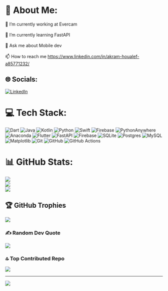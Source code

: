 # 💫 About Me:
🔭 I’m currently working at Evercam<br><br>🌱 I’m currently learning FastAPI<br><br>💬 Ask me about Mobile dev<br><br>📫 How to reach me https://www.linkedin.com/in/akram-houalef-a85771232/


## 🌐 Socials:
[![LinkedIn](https://img.shields.io/badge/LinkedIn-%230077B5.svg?logo=linkedin&logoColor=white)](https://www.linkedin.com/in/akram-houalef-a85771232/) 

# 💻 Tech Stack:
![Dart](https://img.shields.io/badge/dart-%230175C2.svg?style=for-the-badge&logo=dart&logoColor=white) ![Java](https://img.shields.io/badge/java-%23ED8B00.svg?style=for-the-badge&logo=openjdk&logoColor=white) ![Kotlin](https://img.shields.io/badge/kotlin-%237F52FF.svg?style=for-the-badge&logo=kotlin&logoColor=white) ![Python](https://img.shields.io/badge/python-3670A0?style=for-the-badge&logo=python&logoColor=ffdd54) ![Swift](https://img.shields.io/badge/swift-F54A2A?style=for-the-badge&logo=swift&logoColor=white) ![Firebase](https://img.shields.io/badge/firebase-%23039BE5.svg?style=for-the-badge&logo=firebase) ![PythonAnywhere](https://img.shields.io/badge/pythonanywhere-%232F9FD7.svg?style=for-the-badge&logo=pythonanywhere&logoColor=151515) ![Anaconda](https://img.shields.io/badge/Anaconda-%2344A833.svg?style=for-the-badge&logo=anaconda&logoColor=white) ![Flutter](https://img.shields.io/badge/Flutter-%2302569B.svg?style=for-the-badge&logo=Flutter&logoColor=white) ![FastAPI](https://img.shields.io/badge/FastAPI-005571?style=for-the-badge&logo=fastapi) ![Firebase](https://img.shields.io/badge/firebase-a08021?style=for-the-badge&logo=firebase&logoColor=ffcd34) ![SQLite](https://img.shields.io/badge/sqlite-%2307405e.svg?style=for-the-badge&logo=sqlite&logoColor=white) ![Postgres](https://img.shields.io/badge/postgres-%23316192.svg?style=for-the-badge&logo=postgresql&logoColor=white) ![MySQL](https://img.shields.io/badge/mysql-4479A1.svg?style=for-the-badge&logo=mysql&logoColor=white) ![Matplotlib](https://img.shields.io/badge/Matplotlib-%23ffffff.svg?style=for-the-badge&logo=Matplotlib&logoColor=black) ![Git](https://img.shields.io/badge/git-%23F05033.svg?style=for-the-badge&logo=git&logoColor=white) ![GitHub](https://img.shields.io/badge/github-%23121011.svg?style=for-the-badge&logo=github&logoColor=white) ![GitHub Actions](https://img.shields.io/badge/github%20actions-%232671E5.svg?style=for-the-badge&logo=githubactions&logoColor=white)
# 📊 GitHub Stats:
![](https://github-readme-stats.vercel.app/api?username=HoualefAkram&theme=radical&hide_border=false&include_all_commits=true&count_private=true)<br/>
![](https://github-readme-streak-stats.herokuapp.com/?user=HoualefAkram&theme=radical&hide_border=false)<br/>
![](https://github-readme-stats.vercel.app/api/top-langs/?username=HoualefAkram&theme=radical&hide_border=false&include_all_commits=true&count_private=true&layout=compact)

## 🏆 GitHub Trophies
![](https://github-profile-trophy.vercel.app/?username=HoualefAkram&theme=radical&no-frame=false&no-bg=true&margin-w=4)

### ✍️ Random Dev Quote
![](https://quotes-github-readme.vercel.app/api?type=vetical&theme=radical)

### 🔝 Top Contributed Repo
![](https://github-contributor-stats.vercel.app/api?username=HoualefAkram&limit=5&theme=radical&combine_all_yearly_contributions=true)

---
[![](https://visitcount.itsvg.in/api?id=HoualefAkram&icon=0&color=0)](https://visitcount.itsvg.in)

<!-- Proudly created with GPRM ( https://gprm.itsvg.in ) -->
